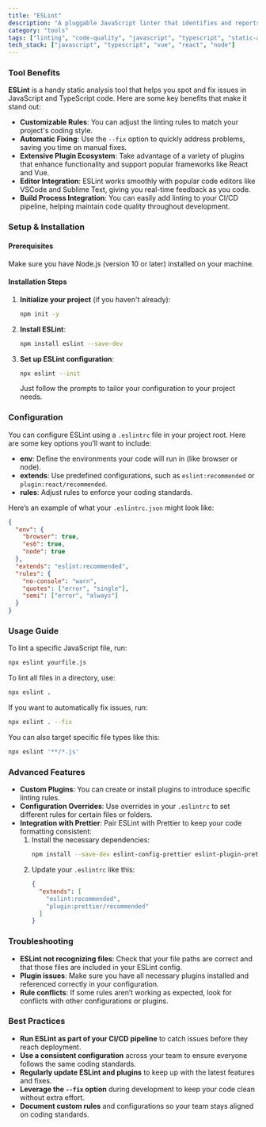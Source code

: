 ```yaml
---
title: "ESLint"
description: "A pluggable JavaScript linter that identifies and reports code quality issues, ensuring consistent coding standards across projects."
category: "tools"
tags: ["linting", "code-quality", "javascript", "typescript", "static-analysis", "error-detection"]
tech_stack: ["javascript", "typescript", "vue", "react", "node"]
---
```


### Tool Benefits
**ESLint** is a handy static analysis tool that helps you spot and fix issues in JavaScript and TypeScript code. Here are some key benefits that make it stand out:

- **Customizable Rules**: You can adjust the linting rules to match your project's coding style.
- **Automatic Fixing**: Use the `--fix` option to quickly address problems, saving you time on manual fixes.
- **Extensive Plugin Ecosystem**: Take advantage of a variety of plugins that enhance functionality and support popular frameworks like React and Vue.
- **Editor Integration**: ESLint works smoothly with popular code editors like VSCode and Sublime Text, giving you real-time feedback as you code.
- **Build Process Integration**: You can easily add linting to your CI/CD pipeline, helping maintain code quality throughout development.

### Setup & Installation
#### Prerequisites
Make sure you have Node.js (version 10 or later) installed on your machine.

#### Installation Steps
1. **Initialize your project** (if you haven't already):
   ```bash
   npm init -y
   ```
2. **Install ESLint**:
   ```bash
   npm install eslint --save-dev
   ```
3. **Set up ESLint configuration**:
   ```bash
   npx eslint --init
   ```
   Just follow the prompts to tailor your configuration to your project needs.

### Configuration
You can configure ESLint using a `.eslintrc` file in your project root. Here are some key options you’ll want to include:
- **env**: Define the environments your code will run in (like browser or node).
- **extends**: Use predefined configurations, such as `eslint:recommended` or `plugin:react/recommended`.
- **rules**: Adjust rules to enforce your coding standards.

Here’s an example of what your `.eslintrc.json` might look like:
```json
{
  "env": {
    "browser": true,
    "es6": true,
    "node": true
  },
  "extends": "eslint:recommended",
  "rules": {
    "no-console": "warn",
    "quotes": ["error", "single"],
    "semi": ["error", "always"]
  }
}
```

### Usage Guide
To lint a specific JavaScript file, run:
```bash
npx eslint yourfile.js
```
To lint all files in a directory, use:
```bash
npx eslint .
```
If you want to automatically fix issues, run:
```bash
npx eslint . --fix
```
You can also target specific file types like this:
```bash
npx eslint '**/*.js'
```

### Advanced Features
- **Custom Plugins**: You can create or install plugins to introduce specific linting rules.
- **Configuration Overrides**: Use overrides in your `.eslintrc` to set different rules for certain files or folders.
- **Integration with Prettier**: Pair ESLint with Prettier to keep your code formatting consistent:
  1. Install the necessary dependencies:
     ```bash
     npm install --save-dev eslint-config-prettier eslint-plugin-prettier
     ```
  2. Update your `.eslintrc` like this:
     ```json
     {
       "extends": [
         "eslint:recommended",
         "plugin:prettier/recommended"
       ]
     }
     ```

### Troubleshooting
- **ESLint not recognizing files**: Check that your file paths are correct and that those files are included in your ESLint config.
- **Plugin issues**: Make sure you have all necessary plugins installed and referenced correctly in your configuration.
- **Rule conflicts**: If some rules aren’t working as expected, look for conflicts with other configurations or plugins.

### Best Practices
- **Run ESLint as part of your CI/CD pipeline** to catch issues before they reach deployment.
- **Use a consistent configuration** across your team to ensure everyone follows the same coding standards.
- **Regularly update ESLint and plugins** to keep up with the latest features and fixes.
- **Leverage the `--fix` option** during development to keep your code clean without extra effort.
- **Document custom rules** and configurations so your team stays aligned on coding standards.